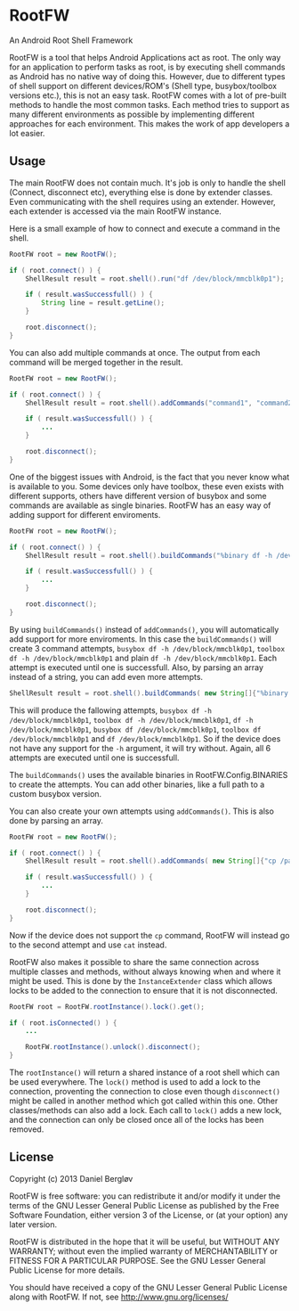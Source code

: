 RootFW
======

An Android Root Shell Framework

RootFW is a tool that helps Android Applications act as root. The only way for an application to perform tasks as root, is by executing shell commands as Android has no native way of doing this. However, due to different types of shell support on different devices/ROM's (Shell type, busybox/toolbox versions etc.), this is not an easy task. RootFW comes with a lot of pre-built methods to handle the most common tasks. Each method tries to support as many different environments as possible by implementing different approaches for each environment. This makes the work of app developers a lot easier.

Usage
-----

The main RootFW does not contain much. It's job is only to handle the shell (Connect, disconnect etc), everything else is done by extender classes. Even communicating with the shell requires using an extender. However, each extender is accessed via the main RootFW instance. 

Here is a small example of how to connect and execute a command in the shell.

```java
RootFW root = new RootFW();

if ( root.connect() ) {
    ShellResult result = root.shell().run("df /dev/block/mmcblk0p1");

    if ( result.wasSuccessfull() ) {
        String line = result.getLine();
    }

    root.disconnect();
}
```

You can also add multiple commands at once. The output from each command will be merged together in the result. 

```java
RootFW root = new RootFW();

if ( root.connect() ) {
    ShellResult result = root.shell().addCommands("command1", "command2").run();

    if ( result.wasSuccessfull() ) {
        ...
    }

    root.disconnect();
}
```

One of the biggest issues with Android, is the fact that you never know what is available to you. Some devices only have toolbox, these even exists with different supports, others have different version of busybox and some commands are available as single binaries. RootFW has an easy way of adding support for different enviroments.

```java
RootFW root = new RootFW();

if ( root.connect() ) {
    ShellResult result = root.shell().buildCommands("%binary df -h /dev/block/mmcblk0p1").run();

    if ( result.wasSuccessfull() ) {
        ...
    }

    root.disconnect();
}
```

By using `buildCommands()` instead of `addCommands()`, you will automatically add support for more enviroments. In this case the `buildCommands()` will create 3 command attempts, `busybox df -h /dev/block/mmcblk0p1`, `toolbox df -h /dev/block/mmcblk0p1` and plain `df -h /dev/block/mmcblk0p1`. Each attempt is executed until one is successfull. Also, by parsing an array instead of a string, you can add even more attempts.

```java
ShellResult result = root.shell().buildCommands( new String[]{"%binary df -h /dev/block/mmcblk0p1", "%binary df /dev/block/mmcblk0p1"} );
```

This will produce the fallowing attempts, `busybox df -h /dev/block/mmcblk0p1`, `toolbox df -h /dev/block/mmcblk0p1`, `df -h /dev/block/mmcblk0p1`, `busybox df /dev/block/mmcblk0p1`, `toolbox df /dev/block/mmcblk0p1` and `df /dev/block/mmcblk0p1`. So if the device does not have any support for the `-h` argument, it will try without. Again, all 6 attempts are executed until one is successfull. 

The `buildCommands()` uses the available binaries in RootFW.Config.BINARIES to create the attempts. You can add other binaries, like a full path to a custom busybox version.

You can also create your own attempts using `addCommands()`. This is also done by parsing an array. 

```java
RootFW root = new RootFW();

if ( root.connect() ) {
    ShellResult result = root.shell().addCommands( new String[]{"cp /path/to/file /path/to/destination", "cat /path/to/file > /path/to/destination/file"} ).run();

    if ( result.wasSuccessfull() ) {
        ...
    }

    root.disconnect();
}
```

Now if the device does not support the `cp` command, RootFW will instead go to the second attempt and use `cat` instead. 

RootFW also makes it possible to share the same connection across multiple classes and methods, without always knowing when and where it might be used. This is done by the `InstanceExtender` class which allows locks to be added to the connection to ensure that it is not disconnected.

```java
RootFW root = RootFW.rootInstance().lock().get();

if ( root.isConnected() ) {
    ...

    RootFW.rootInstance().unlock().disconnect();
}
```

The `rootInstance()` will return a shared instance of a root shell which can be used everywhere. The `lock()` method is used to add a lock to the connection, proventing the connection to close even though `disconnect()` might be called in another method which got called within this one. Other classes/methods can also add a lock. Each call to `lock()` adds a new lock, and the connection can only be closed once all of the locks has been removed. 

License
------

Copyright (c) 2013 Daniel Bergløv

RootFW is free software: you can redistribute it and/or modify
it under the terms of the GNU Lesser General Public License as published by
the Free Software Foundation, either version 3 of the License, or
(at your option) any later version.

RootFW is distributed in the hope that it will be useful,
but WITHOUT ANY WARRANTY; without even the implied warranty of
MERCHANTABILITY or FITNESS FOR A PARTICULAR PURPOSE.  See the
GNU Lesser General Public License for more details.

You should have received a copy of the GNU Lesser General Public License
along with RootFW. If not, see <http://www.gnu.org/licenses/>
